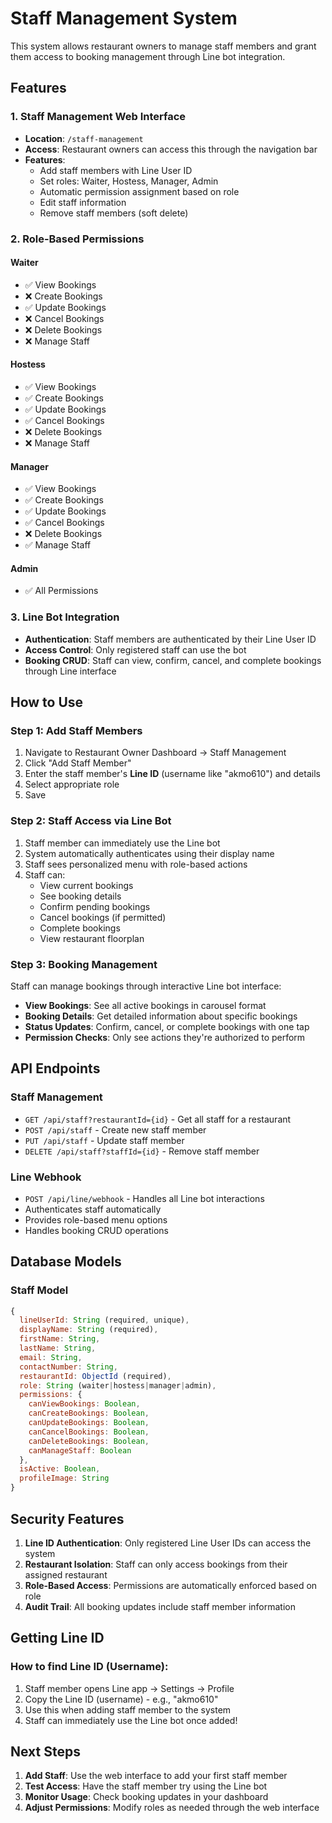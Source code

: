 # Staff Management System

This system allows restaurant owners to manage staff members and grant them access to booking management through Line bot integration.

## Features

### 1. Staff Management Web Interface
- **Location**: `/staff-management`
- **Access**: Restaurant owners can access this through the navigation bar
- **Features**:
  - Add staff members with Line User ID
  - Set roles: Waiter, Hostess, Manager, Admin
  - Automatic permission assignment based on role
  - Edit staff information
  - Remove staff members (soft delete)

### 2. Role-Based Permissions

#### Waiter
- ✅ View Bookings
- ❌ Create Bookings
- ✅ Update Bookings
- ❌ Cancel Bookings
- ❌ Delete Bookings
- ❌ Manage Staff

#### Hostess
- ✅ View Bookings
- ✅ Create Bookings
- ✅ Update Bookings
- ✅ Cancel Bookings
- ❌ Delete Bookings
- ❌ Manage Staff

#### Manager
- ✅ View Bookings
- ✅ Create Bookings
- ✅ Update Bookings
- ✅ Cancel Bookings
- ❌ Delete Bookings
- ✅ Manage Staff

#### Admin
- ✅ All Permissions

### 3. Line Bot Integration
- **Authentication**: Staff members are authenticated by their Line User ID
- **Access Control**: Only registered staff can use the bot
- **Booking CRUD**: Staff can view, confirm, cancel, and complete bookings through Line interface

## How to Use

### Step 1: Add Staff Members
1. Navigate to Restaurant Owner Dashboard → Staff Management
2. Click "Add Staff Member"
3. Enter the staff member's **Line ID** (username like "akmo610") and details
4. Select appropriate role
5. Save

### Step 2: Staff Access via Line Bot
1. Staff member can immediately use the Line bot
2. System automatically authenticates using their display name
3. Staff sees personalized menu with role-based actions
4. Staff can:
   - View current bookings
   - See booking details
   - Confirm pending bookings
   - Cancel bookings (if permitted)
   - Complete bookings
   - View restaurant floorplan

### Step 3: Booking Management
Staff can manage bookings through interactive Line bot interface:
- **View Bookings**: See all active bookings in carousel format
- **Booking Details**: Get detailed information about specific bookings
- **Status Updates**: Confirm, cancel, or complete bookings with one tap
- **Permission Checks**: Only see actions they're authorized to perform

## API Endpoints

### Staff Management
- `GET /api/staff?restaurantId={id}` - Get all staff for a restaurant
- `POST /api/staff` - Create new staff member
- `PUT /api/staff` - Update staff member
- `DELETE /api/staff?staffId={id}` - Remove staff member

### Line Webhook
- `POST /api/line/webhook` - Handles all Line bot interactions
- Authenticates staff automatically
- Provides role-based menu options
- Handles booking CRUD operations

## Database Models

### Staff Model
```javascript
{
  lineUserId: String (required, unique),
  displayName: String (required),
  firstName: String,
  lastName: String,
  email: String,
  contactNumber: String,
  restaurantId: ObjectId (required),
  role: String (waiter|hostess|manager|admin),
  permissions: {
    canViewBookings: Boolean,
    canCreateBookings: Boolean,
    canUpdateBookings: Boolean,
    canCancelBookings: Boolean,
    canDeleteBookings: Boolean,
    canManageStaff: Boolean
  },
  isActive: Boolean,
  profileImage: String
}
```

## Security Features

1. **Line ID Authentication**: Only registered Line User IDs can access the system
2. **Restaurant Isolation**: Staff can only access bookings from their assigned restaurant
3. **Role-Based Access**: Permissions are automatically enforced based on role
4. **Audit Trail**: All booking updates include staff member information

## Getting Line ID

### How to find Line ID (Username):
1. Staff member opens Line app → Settings → Profile
2. Copy the Line ID (username) - e.g., "akmo610"
3. Use this when adding staff member to the system
4. Staff can immediately use the Line bot once added!

## Next Steps

1. **Add Staff**: Use the web interface to add your first staff member
2. **Test Access**: Have the staff member try using the Line bot
3. **Monitor Usage**: Check booking updates in your dashboard
4. **Adjust Permissions**: Modify roles as needed through the web interface
